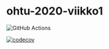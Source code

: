 # ohtu-2020-viikko1

![GitHub Actions](https://github.com/hackinen/ohtu-2020-viikko1/workflows/Java%20CI%20with%20Gradle/badge.svg)

[![codecov](https://codecov.io/gh/hackinen/ohtu-2020-viikko1/branch/main/graph/badge.svg?token=057LNG40CI)](undefined)
